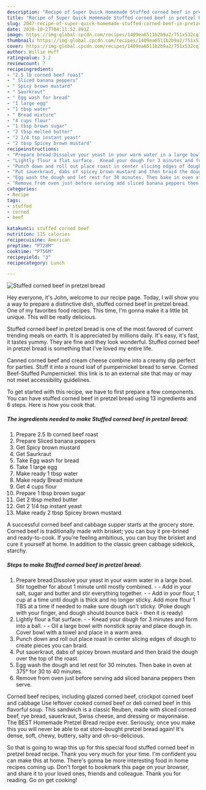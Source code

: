```yaml
---
description: "Recipe of Super Quick Homemade Stuffed corned beef in pretzel bread"
title: "Recipe of Super Quick Homemade Stuffed corned beef in pretzel bread"
slug: 2047-recipe-of-super-quick-homemade-stuffed-corned-beef-in-pretzel-bread
date: 2020-10-27T04:11:52.891Z
image: https://img-global.cpcdn.com/recipes/1409ea6511b2b9a2/751x532cq70/stuffed-corned-beef-in-pretzel-bread-recipe-main-photo.jpg
thumbnail: https://img-global.cpcdn.com/recipes/1409ea6511b2b9a2/751x532cq70/stuffed-corned-beef-in-pretzel-bread-recipe-main-photo.jpg
cover: https://img-global.cpcdn.com/recipes/1409ea6511b2b9a2/751x532cq70/stuffed-corned-beef-in-pretzel-bread-recipe-main-photo.jpg
author: Willie Huff
ratingvalue: 3.2
reviewcount: 7
recipeingredient:
- "2.5 lb corned beef roast"
- " Sliced banana peppers"
- " Spicy brown mustard"
- " Saurkraut"
- " Egg wash for bread"
- "1 large egg"
- "1 tbsp water"
- " Bread mixture"
- "4 cups flour"
- "1 tbsp brown sugar"
- "2 tbsp melted butter"
- "2 1/4 tsp instant yeast"
- "2 tbsp Spicey brown mustard"
recipeinstructions:
- "Prepare bread:Dissolve your yeast in your warm water in a large bowl. Stir together for about 1 minute until mostly combined.  Add in your salt, sugar and butter and stir everything together.  Add in your flour, 1 cup at a time until dough is thick and no longer sticky. Add more flour 1 TBS at a time if needed to make sure dough isn&#39;t sticky. (Poke dough with your finger, and dough should bounce back - then it is ready)"
- "Lightly flour a flat surface.  Knead your dough for 3 minutes and form into a ball.  Oil a large bowl with nonstick spray and place dough in. Cover bowl with a towel and place in a warm area."
- "Punch down and roll out place roast in center slicing edges of dough to create pieces you can braid."
- "Put sauerkraut, dabs of spicey brown mustard and then braid the dough over the top of the roast."
- "Egg wash the dough and let rest for 30 minutes. Then bake in oven at 375° for 30 to 40 minutes."
- "Remove from oven just before serving add sliced banana peppers then serve."
categories:
- Recipe
tags:
- stuffed
- corned
- beef

katakunci: stuffed corned beef 
nutrition: 115 calories
recipecuisine: American
preptime: "PT28M"
cooktime: "PT56M"
recipeyield: "3"
recipecategory: Lunch

---
```



![Stuffed corned beef in pretzel bread](https://img-global.cpcdn.com/recipes/1409ea6511b2b9a2/751x532cq70/stuffed-corned-beef-in-pretzel-bread-recipe-main-photo.jpg)

Hey everyone, it's John, welcome to our recipe page. Today, I will show you a way to prepare a distinctive dish, stuffed corned beef in pretzel bread. One of my favorites food recipes. This time, I'm gonna make it a little bit unique. This will be really delicious.

Stuffed corned beef in pretzel bread is one of the most favored of current trending meals on earth. It is appreciated by millions daily. It's easy, it's fast, it tastes yummy. They are fine and they look wonderful. Stuffed corned beef in pretzel bread is something that I've loved my entire life.

Canned corned beef and cream cheese combine into a creamy dip perfect for parties. Stuff it into a round loaf of pumpernickel bread to serve. Corned Beef-Stuffed Pumpernickel. this link is to an external site that may or may not meet accessibility guidelines.


To get started with this recipe, we have to first prepare a few components. You can have stuffed corned beef in pretzel bread using 13 ingredients and 6 steps. Here is how you cook that.

<!--inarticleads1-->

##### The ingredients needed to make Stuffed corned beef in pretzel bread:

1. Prepare 2.5 lb corned beef roast
1. Prepare  Sliced banana peppers
1. Get  Spicy brown mustard
1. Get  Saurkraut
1. Take  Egg wash for bread
1. Take 1 large egg
1. Make ready 1 tbsp water
1. Make ready  Bread mixture
1. Get 4 cups flour
1. Prepare 1 tbsp brown sugar
1. Get 2 tbsp melted butter
1. Get 2 1/4 tsp instant yeast
1. Make ready 2 tbsp Spicey brown mustard


A successful corned beef and cabbage supper starts at the grocery store. Corned beef is traditionally made with brisket; you can buy it pre-brined and ready-to-cook. If you&#39;re feeling ambitious, you can buy the brisket and cure it yourself at home. In addition to the classic green cabbage sidekick, starchy. 

<!--inarticleads2-->

##### Steps to make Stuffed corned beef in pretzel bread:

1. Prepare bread:Dissolve your yeast in your warm water in a large bowl. Stir together for about 1 minute until mostly combined. -  - Add in your salt, sugar and butter and stir everything together. -  - Add in your flour, 1 cup at a time until dough is thick and no longer sticky. Add more flour 1 TBS at a time if needed to make sure dough isn&#39;t sticky. (Poke dough with your finger, and dough should bounce back - then it is ready)
1. Lightly flour a flat surface. -  - Knead your dough for 3 minutes and form into a ball. -  - Oil a large bowl with nonstick spray and place dough in. Cover bowl with a towel and place in a warm area.
1. Punch down and roll out place roast in center slicing edges of dough to create pieces you can braid.
1. Put sauerkraut, dabs of spicey brown mustard and then braid the dough over the top of the roast.
1. Egg wash the dough and let rest for 30 minutes. Then bake in oven at 375° for 30 to 40 minutes.
1. Remove from oven just before serving add sliced banana peppers then serve.


Corned beef recipes, including glazed corned beef, crockpot corned beef and cabbage Use leftover cooked corned beef or deli corned beef in this flavorful soup. This sandwich is a classic Reuben, made with sliced corned beef, rye bread, sauerkraut, Swiss cheese, and dressing or mayonnaise. The BEST Homemade Pretzel Bread recipe ever. Seriously, once you make this you will never be able to eat store-bought pretzel bread again! It&#39;s dense, soft, chewy, buttery, salty and oh-so-delicious. 

So that is going to wrap this up for this special food stuffed corned beef in pretzel bread recipe. Thank you very much for your time. I'm confident you can make this at home. There's gonna be more interesting food in home recipes coming up. Don't forget to bookmark this page on your browser, and share it to your loved ones, friends and colleague. Thank you for reading. Go on get cooking!
